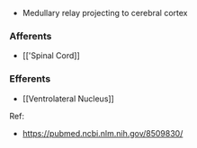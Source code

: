 - Medullary relay projecting to cerebral cortex

### Afferents
- [['Spinal Cord]]
### Efferents
- [[Ventrolateral Nucleus]]

Ref:
- https://pubmed.ncbi.nlm.nih.gov/8509830/